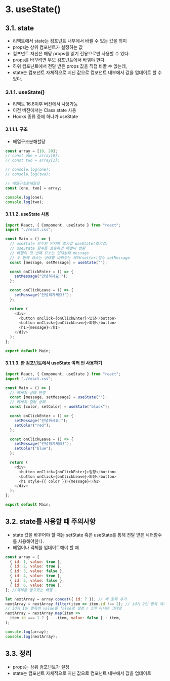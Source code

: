 # 3. useState()

## 3.1. state

- 리액트에서 state는 컴포넌트 내부에서 바뀔 수 있는 값을 의미
- props는 상위 컴포넌트가 설정하는 값
- 컴포넌트 자신은 해당 props를 읽기 전용으로만 사용할 수 있다.
- props를 바꾸려면 부모 컴포넌트에서 바꿔야 한다.
- 하위 컴포넌트에서 전달 받은 props 값을 직접 바꿀 수 없는데,
- state는 컴포넌트 자체적으로 지닌 값으로 컴포넌트 내부에서 값을 업데이트 할 수 있다.

### 3.1.1. useState()

- 리액트 16.8이후 버전에서 사용가능
- 이전 버전에서는 Class state 사용
- Hooks 종류 중에 하나가 useState

#### 3.1.1.1. 구조

- 배열구조분해할당

```js
const array = [10, 20];
// const one = array[0];
// const two = array[1];

// console.log(one);
// console.log(two);

// 배열구조분해할당
const [one, two] = array;

console.log(one);
console.log(two);
```

#### 3.1.1.2. useState 사용

```js
import React, { Component, useState } from "react";
import "./react.css";

const Main = () => {
  // useState 함수의 인자에 초기값 useState(초기값)
  // useState 함수를 호출하면 배열이 반환
  // 배열의 첫 번째 요소는 현재상태 message
  // 두 번째 요소는 상태를 바꿔주는 세터(setter)함수 setMessage
  const [message, setMessage] = useState("");

  const onClickEnter = () => {
    setMessage("안녕하세요!");
  };

  const onClickLeave = () => {
    setMessage("안녕히가세요!");
  };

  return (
    <div>
      <button onClick={onClickEnter}>입장</button>
      <button onClick={onClickLeave}>퇴장</button>
      <h1>{message}</h1>
    </div>
  );
};

export default Main;
```

#### 3.1.1.3. 한 컴포넌트에서 useState 여러 번 사용하기

```js
import React, { Component, useState } from "react";
import "./react.css";

const Main = () => {
  // 메세지 상태 변경
  const [message, setMessage] = useState("");
  // 메세지 컬러 상태
  const [color, setColor] = useState("black");

  const onClickEnter = () => {
    setMessage("안녕하세요!");
    setColor("red");
  };

  const onClickLeave = () => {
    setMessage("안녕히가세요!");
    setColor("blue");
  };

  return (
    <div>
      <button onClick={onClickEnter}>입장</button>
      <button onClick={onClickLeave}>퇴장</button>
      <h1 style={{ color }}>{message}</h1>
    </div>
  );
};

export default Main;
```

## 3.2. state를 사용할 때 주의사항

- state 값을 바꾸어야 할 때는 setState 혹은 useState를 통해 전달 받은 세터함수를 사용해야한다.
- 배열이나 객체를 업데이트해야 할 때

```js
const array = [
  { id: 1, value: true },
  { id: 2, value: true },
  { id: 3, value: false },
  { id: 4, value: true },
  { id: 5, value: false },
  { id: 6, value: true },
]; //객체를 들고있는 배열

let nextArray = array.concat({ id: 7 }); // 새 항목 추가
nextArray = nextArray.filter(item => item.id !== 2); // id가 2인 항목 제거
// id가 1인 항목의 value를 false로 설정 / 1이 아니면 그대로
nextArray = nextArray.map(item =>
  item.id === 1 ? { ...item, value: false } : item,
);

console.log(array);
console.log(nextArray);
```

## 3.3. 정리

- props는 상위 컴포넌트가 설정
- state는 컴포넌트 자체적으로 지닌 값으로 컴포넌트 내부에서 값을 업데이트
